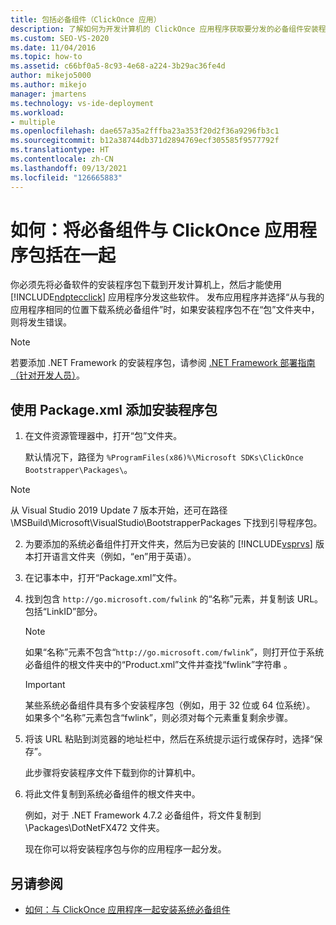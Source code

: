 ```yaml
---
title: 包括必备组件（ClickOnce 应用）
description: 了解如何为开发计算机的 ClickOnce 应用程序获取要分发的必备组件安装程序包。
ms.custom: SEO-VS-2020
ms.date: 11/04/2016
ms.topic: how-to
ms.assetid: c66bf0a5-8c93-4e68-a224-3b29ac36fe4d
author: mikejo5000
ms.author: mikejo
manager: jmartens
ms.technology: vs-ide-deployment
ms.workload:
- multiple
ms.openlocfilehash: dae657a35a2fffba23a353f20d2f36a9296fb3c1
ms.sourcegitcommit: b12a38744db371d2894769ecf305585f9577792f
ms.translationtype: HT
ms.contentlocale: zh-CN
ms.lasthandoff: 09/13/2021
ms.locfileid: "126665883"
---
```

# <a name="how-to-include-prerequisites-with-a-clickonce-application"></a>如何：将必备组件与 ClickOnce 应用程序包括在一起
你必须先将必备软件的安装程序包下载到开发计算机上，然后才能使用 [!INCLUDE[ndptecclick](../deployment/includes/ndptecclick_md.md)] 应用程序分发这些软件。 发布应用程序并选择“从与我的应用程序相同的位置下载系统必备组件”时，如果安装程序包不在“包”文件夹中，则将发生错误。

> [!NOTE]
> 若要添加 .NET Framework 的安装程序包，请参阅 [.NET Framework 部署指南（针对开发人员）](/dotnet/framework/deployment/deployment-guide-for-developers)。

## <a name="to-add-an-installer-package-by-using-packagexml"></a><a name="Package"></a> 使用 Package.xml 添加安装程序包

1. 在文件资源管理器中，打开“包”文件夹。

    默认情况下，路径为 `%ProgramFiles(x86)%\Microsoft SDKs\ClickOnce Bootstrapper\Packages\`。

>[!NOTE]
> 从 Visual Studio 2019 Update 7 版本开始，还可在路径 <VS Install Path>\MSBuild\Microsoft\VisualStudio\BootstrapperPackages 下找到引导程序包。

2. 为要添加的系统必备组件打开文件夹，然后为已安装的 [!INCLUDE[vsprvs](../code-quality/includes/vsprvs_md.md)] 版本打开语言文件夹（例如，“en”用于英语）。

3. 在记事本中，打开“Package.xml”文件。

4. 找到包含 `http://go.microsoft.com/fwlink` 的“名称”元素，并复制该 URL。 包括“LinkID”部分。

   > [!NOTE]
   > 如果“名称”元素不包含“`http://go.microsoft.com/fwlink`”，则打开位于系统必备组件的根文件夹中的“Product.xml”文件并查找“fwlink”字符串  。

   > [!IMPORTANT]
   > 某些系统必备组件具有多个安装程序包（例如，用于 32 位或 64 位系统）。 如果多个“名称”元素包含“fwlink”，则必须对每个元素重复剩余步骤。

5. 将该 URL 粘贴到浏览器的地址栏中，然后在系统提示运行或保存时，选择“保存”。

    此步骤将安装程序文件下载到你的计算机中。

6. 将此文件复制到系统必备组件的根文件夹中。

    例如，对于 .NET Framework 4.7.2 必备组件，将文件复制到 \Packages\DotNetFX472 文件夹。

    现在你可以将安装程序包与你的应用程序一起分发。

## <a name="see-also"></a>另请参阅
- [如何：与 ClickOnce 应用程序一起安装系统必备组件](../deployment/how-to-install-prerequisites-with-a-clickonce-application.md)
